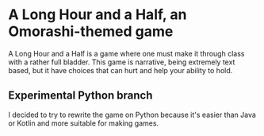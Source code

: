 # A Long Hour and a Half, an Omorashi-themed game  
A Long Hour and a Half is a game where one must make it through class with a rather full bladder. This game is narrative, being extremely text based, but it have choices that can hurt and help your ability to hold.

## Experimental Python branch
I decided to try to rewrite the game on Python because it's easier than Java or Kotlin and more suitable for making games.